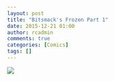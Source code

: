 ```yaml
---
layout: post
title: "Bitsmack's Frozen Part 1"
date: 2015-12-21 01:00
author: rcadmin
comments: true
categories: [Comics]
tags: []
---
```

<a href="../comics/2015/12/21/bitsmacks-frozen-part-1"><img src="http://dl.bitsmack.com/comics/20151221.jpg" /></a>
